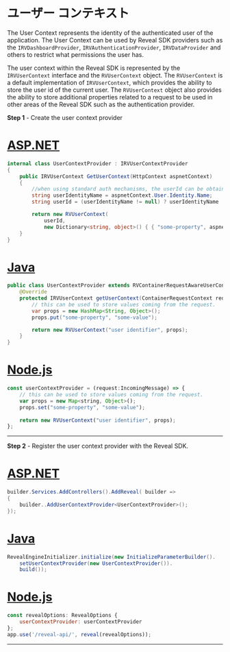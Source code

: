 # ユーザー コンテキスト

The User Context represents the identity of the authenticated user of the application. The User Context can be used by Reveal SDK providers such as the `IRVDashboardProvider`, `IRVAuthenticationProvider`, `IRVDataProvider` and others to restrict what permissions the user has.

The user context within the Reveal SDK is represented by the `IRVUserContext` interface and the `RVUserContext` object. The `RVUserContext` is a default implementation of `IRVUserContext`, which provides the ability to store the user id of the current user. The `RVUserContext` object also provides the ability to store additional properties related to a request to be used in other areas of the Reveal SDK such as the authentication provider.

**Step 1** - Create the user context provider

# [ASP.NET](#tab/aspnet)

```cs
internal class UserContextProvider : IRVUserContextProvider
{
    public IRVUserContext GetUserContext(HttpContext aspnetContext)       
    {
        //when using standard auth mechanisms, the userId can be obtained using aspnetContext.User.Identity.Name.
        string userIdentityName = aspnetContext.User.Identity.Name;
        string userId = (userIdentityName != null) ? userIdentityName : "guest";

        return new RVUserContext(
            userId,
            new Dictionary<string, object>() { { "some-property", aspnetContext.Current.Request.Cookies["some-cookie-name"].Value } });
    }    
}
```

# [Java](#tab/java)

```java
public class UserContextProvider extends RVContainerRequestAwareUserContextProvider {
	@Override
	protected IRVUserContext getUserContext(ContainerRequestContext requestContext) {
        // this can be used to store values coming from the request.
		var props = new HashMap<String, Object>();
		props.put("some-property", "some-value");

		return new RVUserContext("user identifier", props);
	}
}
```

# [Node.js](#tab/node)

```javascript
const userContextProvider = (request:IncomingMessage) => {
	// this can be used to store values coming from the request.
    var props = new Map<string, Object>();
	props.set("some-property", "some-value"); 
	
	return new RVUserContext("user identifier", props);
};
```
***

**Step 2** - Register the user context provider with the Reveal SDK.

# [ASP.NET](#tab/aspnet)

```cs
builder.Services.AddControllers().AddReveal( builder =>
{
    builder..AddUserContextProvider<UserContextProvider>();
});
```

# [Java](#tab/java)

```java
RevealEngineInitializer.initialize(new InitializeParameterBuilder().
    setUserContextProvider(new UserContextProvider()).
    build());
```

# [Node.js](#tab/node)

```javascript
const revealOptions: RevealOptions {
	userContextProvider: userContextProvider
};
app.use('/reveal-api/', reveal(revealOptions));
```
***
